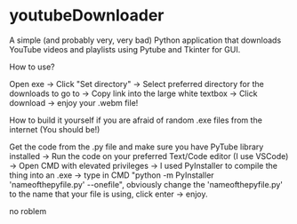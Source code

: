 # youtubeDownloader
A simple (and probably very, very bad) Python application that downloads YouTube videos and playlists using Pytube and Tkinter for GUI.


How to use? 

Open exe -> Click "Set directory" -> Select preferred directory for the downloads to go to -> Copy link into the large white textbox -> Click download -> enjoy your .webm file!

How to build it yourself if you are afraid of random .exe files from the internet (You should be!) 

Get the code from the .py file and make sure you have PyTube library installed -> Run the code on your preferred Text/Code editor (I use VSCode) -> Open CMD with elevated privileges -> I used PyInstaller to compile the thing into an .exe -> type in CMD "python -m PyInstaller 'nameofthepyfile.py' --onefile", obviously change the 'nameofthepyfile.py' to the name that your file is using, click enter -> enjoy. 


no roblem
